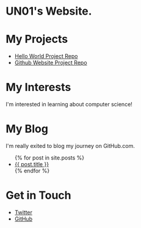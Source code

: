 # UN01's Website.

# My Projects
<ul>
<li><a href="https://github.com/aUN01forC4739/HelloWorldPublic">Hello World Project Repo</a></li>

<li><a href="https://github.com/aUN01forC4739/aUN01forC4739.github.io">Github Website Project Repo</a></li>
</ul>

# My Interests
I'm interested in learning about computer science!

# My Blog
I'm really exited to blog my journey on GitHub.com.

<ul>
{% for post in site.posts %}
  <li>
    <a href="{{ post.url }}">{{ post.title }}</a>
  </li>
{% endfor %}
</ul>

# Get in Touch
<ul>
<li><a href="https://twitter.com/{{ site.twitter_username }}">Twitter</a></li>

<li><a href="https://github.com/{{ site.github_username }}">GitHub</a></li>
</ul>
